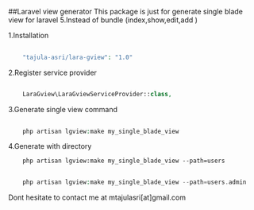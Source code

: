 ##Laravel view generator
This package is just for generate single blade view for laravel 5.Instead of bundle (index,show,edit,add )

1.Installation
```php
	
	"tajula-asri/lara-gview": "1.0"
```


2.Register service provider
```php

	LaraGview\LaraGviewServiceProvider::class,
```

3.Generate single view command
```php
	
	php artisan lgview:make my_single_blade_view 
```

4.Generate with directory
```
	php artisan lgview:make my_single_blade_view --path=users
```
```php
	
	php artisan lgview:make my_single_blade_view --path=users.admin
```

Dont hesitate to contact me at mtajulasri[at]gmail.com